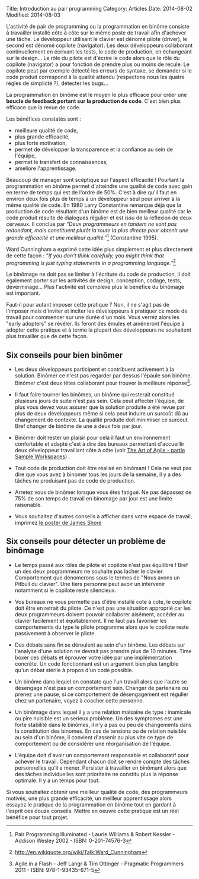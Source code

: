Title: Introduction au pair programming
Category: Articles
Date: 2014-08-02
Modified: 2014-08-03

L'activité de pair de programming ou la programmation en binôme consiste à
travailler installé côte à côte sur le même poste de travail afin d'achever
une tâche. Le développeur utilisant le clavier est dénomé pilote (driver), le
second est dénomé copilote (navigator). Les deux développeurs collaborant
continuellement en écrivant les tests, le code de production, en échangeant
sur le design... Le rôle du pilote est d'écrire le code alors que le rôle du
copilote (navigator) a pour fonction de prendre plus ou moins de recule. Le
copilote peut par exemple détecté les erreurs de syntaxe, se demander si le
code produit correspond à la qualité attendu (respectons nous les quatre
règles de simplicté ?), détecter les bugs...

La programmation en binôme est le moyen le plus efficace pour créer une **boucle
de feedback portant sur la production de code**. C'est bien plus efficace que la
revue de code.

Les bénéfices constatés sont : 

* meilleure qualité de code,
* plus grande efficacité,
* plus forte motivation,
* permet de développer la transparence et la confiance au sein de l'équipe,
* permet le transfert de connaissances,
* ameliore l'apprentissage.

Beaucoup de manager sont scéptique sur l'aspect efficacité ! Pourtant la
programmation en binôme permet d'atteindre une qualité de code avec gain en
terme de temps qui est de l'ordre de 50%. C'est à dire qu'il faut en environ
deux fois plus de temps à un développeur seul pour arriver à la même qualité
de code. En 1980 Larry Constantine remarque déjà que la production de code
résultant d'un binôme est de bien meilleur qualité car le code produit résulte
de dialogues régulier et est issu de la reflexion de deux cerveaux. Il
conclue par *"Deux programmeurs en tandem ne sont pas redondant, mais constituent
plutôt la route la plus directe pour obtenir une grande efficacité et 
une meilleur qualité."*[^PairIllu] (Constantine 1995). 

Ward Cunningham a exprimé cette idée plus simplement et plus directement de
cette façon : *"If you don't think carefully, you might think that
programming is just typing statements in a programming language."*[^Ward]

Le binômage ne doit pas se limiter à l'écriture du code de production, il doit
également porter sur les activités de design, conception, codage, tests,
déverminage... Plus l'activité est complexe plus le bénéfice du binômage est
important.

Faut-il pour autant imposer cette pratique ? Non, il ne s'agit pas de
l'imposer mais d'inviter et inciter les développeurs à pratiquer ce mode de
travail pour commencer sur une durée d'un mois. Vous verrez alors les "early
adopters" se révéler. Ils feront des émules et améneront l'équipe à adopter
cette pratique et à terme la plupart des développeurs ne souhaitent plus
travailler que de cette façon.

## Six conseils pour bien binômer

* Les deux développeurs participent et contribuent activement à la solution.
Binômer ce n'est pas regarder par dessus l'épaule son binôme. Binômer c'est
deux têtes collaborant pour trouver la meilleure réponse[^AgileFlash].

* Il faut faire tourner les binômes, un binôme qui resterait constitué
plusieurs jours de suite n'est pas sein. Cela peut affecter l'équipe, de plus
vous devez vous assurer que la solution produite a été revue par plus de deux
développeurs même si cela peut induire un surcoût dû au changement de
contexte. La qualité produite doit minimiser ce surcout. Bref changer de
binôme de une à deux fois par jour.

* Binômer doit rester un plaisir pour cela il faut un environnement
confortable et adapté c'est à dire des bureaux permettant d'accueillir deux
développeur travaillant côte à côte (voir [The Art of Agile - partie Sample Workspaces](http://www.jamesshore.com/Agile-Book/sit_together.html)) .

* Tout code de production doit être réalisé en binômant ! Cela ne veut pas
dire que vous avez à binomer tous les jours de la semaine, il y a des tâches
ne produisant pas de code de production.

* Arretez vous de binômer lorsque vous êtes fatigué. Ne pas dépassez de 75% de
son temps de travail en binomage par jour est une limite raisonable.

* Vous souhaitez d'autres conseils à afficher dans votre espace de travail, imprimez 
[le poster de James Shore](http://www.jamesshore.com/Agile-Book/pair_programming.html)

## Six conseils pour détecter un problème de binômage

* Le temps passé aux rôles de pilote et copilote n'est pas équilibré ! Bref un
des deux programmeurs ne souhaite pas lacher le clavier. Comportement que
dénomerons sous le termes de "Nous avons un Pitbull du clavier". Une tiers
personne peut avoir un intervenir notamment si le copilote reste silencieux.

* Vos bureaux ne vous permette pas d'être installé cote à cote, le copilote
doit être en retrait du pilote. Ce n'est pas une situation approprié car les
deux programmeurs doivent pouvoir collaborer aisément, accéder au clavier 
facilement et équitablement. Il ne faut pas favoriser les comportements du
type le pilote programme alors que le copilote reste passivement à observer
le pilote.

* Des débats sans fin se déroulent au sein d'un binôme. Les débats sur
l'analyse d'une solution ne devrait pas prendre plus de 10 minutes. Time boxer
ces débats et éprouver votre idée par une implémentation concrète. Un code
fonctionnant est un argument bien plus tangible qu'un débat stérile à propos
d'un code possible.

* Un binôme dans lequel on constate que l'un travail alors que l'autre se désengage
n'est pas un comportement sein. Changer de partenaire ou prenez une pause, si ce
comportement de désengagement est régulier chez un partenaire, voyez à coacher 
cette personne.

* Un binômage dans lequel il y a une relation malsaine de type : inamicale ou
pire nuisible est un serieux problème. Un des symptomes est une forte
stabilité  dans le binômes, il n'y a pas ou peu de changements dans la
constitution des binomes. En cas de tensions ou de relation nuisible au sein
d'un binôme, il convient d'assenir au plus vite ce type de comportement ou de
considérer une réorganisation de l'équipe.

* L'équipe doit d'avoir un comportement responsable et collaboratif pour
achever le travail. Cependant chacun doit se rendre compte des tâches
personnelles qu'il a mener. Persister à travailler en binômant alors
que des tâches individuelles sont prioritaire ne constitu plus la réponse 
optimale. Il y a un temps pour tout.

Si vous souhaitez obtenir une meilleur qualité de code, des programmeurs
motivés, une plus grande efficacité, un meilleur apprentissage alors essayez
le pratique  de la programmation en binôme tout en gardant à l'esprit ces
douze conseils. Mettre en oeuvre cette pratique est un réel bénéfice pour tout
projet.

[^Ward]: http://en.wikiquote.org/wiki/Talk:Ward_Cunningham
[^PairIllu]: Pair Programming Illuminated - Laurie Williams & Robert Kessler - Addison Wesley 2002 - ISBN: 0-201-74576-3 
[^AgileFlash]: Agile in a Flash - Jeff Langr & Tim Ottinger - Pragmatic Programmers 2011 - ISBN: 978-1-93435-671-5
